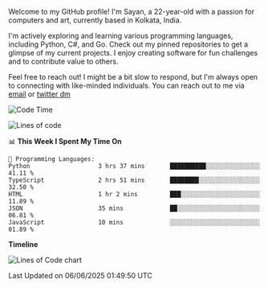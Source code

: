 Welcome to my GitHub profile! I'm Sayan, a 22-year-old with a passion for computers and art, currently based in Kolkata, India.

I'm actively exploring and learning various programming languages, including Python, C#, and Go. Check out my pinned repositories to get a glimpse of my current projects. I enjoy creating software for fun challenges and to contribute value to others.

Feel free to reach out! I might be a bit slow to respond, but I'm always open to connecting with like-minded individuals. You can reach out to me via [email](mailto:me@sayanbiswas.in) or [twitter dm](https://twitter.com/TheDankDel)

<!--START_SECTION:waka-->
![Code Time](http://img.shields.io/badge/Code%20Time-2%2C244%20hrs%2031%20mins-blue)

![Lines of code](https://img.shields.io/badge/From%20Hello%20World%20I%27ve%20Written-10.0%20million%20lines%20of%20code-blue)

📊 **This Week I Spent My Time On** 

```text
💬 Programming Languages: 
Python                   3 hrs 37 mins       ██████████░░░░░░░░░░░░░░░   41.11 % 
TypeScript               2 hrs 51 mins       ████████░░░░░░░░░░░░░░░░░   32.50 % 
HTML                     1 hr 2 mins         ███░░░░░░░░░░░░░░░░░░░░░░   11.89 % 
JSON                     35 mins             ██░░░░░░░░░░░░░░░░░░░░░░░   06.81 % 
JavaScript               10 mins             ░░░░░░░░░░░░░░░░░░░░░░░░░   01.89 % 
```

**Timeline**

![Lines of Code chart](https://raw.githubusercontent.com/Dank-del/Dank-del/main/assets/bar_graph.png)


 Last Updated on 06/06/2025 01:49:50 UTC
<!--END_SECTION:waka-->
